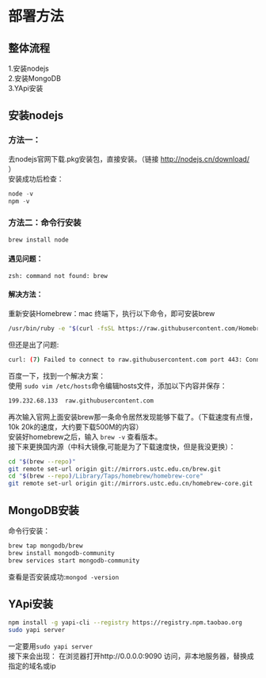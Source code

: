 # 部署方法
## 整体流程
1.安装nodejs<br>
2.安装MongoDB<br>
3.YApi安装<br>
## 安装nodejs
### 方法一：
去nodejs官网下载.pkg安装包，直接安装。（链接 http://nodejs.cn/download/ ）<br>
安装成功后检查：
```java
node -v
npm -v
```
### 方法二：命令行安装
```java
brew install node
```
#### 遇见问题：
    zsh: command not found: brew
#### 解决方法：
重新安装Homebrew：mac 终端下，执行以下命令，即可安装brew
```bash
/usr/bin/ruby -e "$(curl -fsSL https://raw.githubusercontent.com/Homebrew/install/master/install)"
```
但还是出了问题:
```bash
curl: (7) Failed to connect to raw.githubusercontent.com port 443: Connection refused
```
百度一下，找到一个解决方案：<br>
使用 ```sudo vim /etc/hosts```命令编辑hosts文件，添加以下内容并保存：
```bash
199.232.68.133  raw.githubusercontent.com
```
再次输入官网上面安装brew那一条命令居然发现能够下载了。（下载速度有点慢，10k 20k的速度，大约要下载500M的内容）<br>
安装好homebrew之后，输入 ```brew -v``` 查看版本。<br>
接下来更换国内源（中科大镜像,可能是为了下载速度快，但是我没更换）：<br>
```bash
cd "$(brew --repo)"
git remote set-url origin git://mirrors.ustc.edu.cn/brew.git
cd "$(brew --repo)/Library/Taps/homebrew/homebrew-core"
git remote set-url origin git://mirrors.ustc.edu.cn/homebrew-core.git
```
## MongoDB安装
命令行安装：
```bash
brew tap mongodb/brew
brew install mongodb-community
brew services start mongodb-community
```
查看是否安装成功:```mongod -version```
## YApi安装
```bash
npm install -g yapi-cli --registry https://registry.npm.taobao.org
sudo yapi server
```
一定要用```sudo yapi server```<br>
接下来会出现：
    在浏览器打开http://0.0.0.0:9090 访问，非本地服务器，替换成指定的域名或ip
